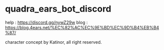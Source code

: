 # quadra_ears_bot_discord

help : https://discord.gg/nywZ29w
blog : https://blog.4ears.net/%EC%82%AC%EC%9E%BD%EC%9D%B4%EB%B4%87/


character concept by Katinor, all right reserved.
